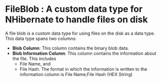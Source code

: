 
# FileBlob : A custom data type for NHibernate to handle files on disk

A file blob is a custom data type for using files on the disk as a
data type. This data type spans two columns:

* **Blob Column**: This column contains the binary blob data.
* **Blob Information Column**: This column contains the information
  about the file. This includes 
  * File Name, and
  * File Hash.
  The format in which the information is written to the information column is
        File Name;File Hash (HEX String)


